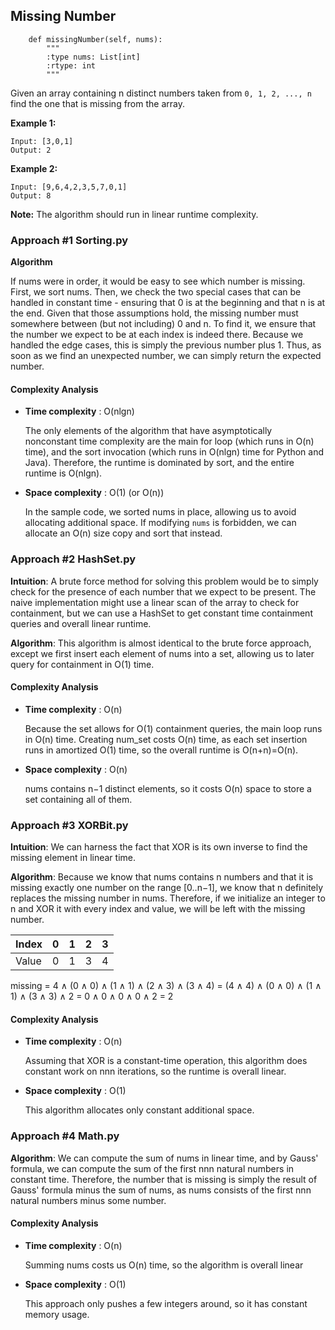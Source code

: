 ## Missing Number

```{python}
    def missingNumber(self, nums):
        """
        :type nums: List[int]
        :rtype: int
        """
```

Given an array containing n distinct numbers taken from ```0, 1, 2, ..., n``` find the one that is missing from the array.

**Example 1:**
```
Input: [3,0,1]
Output: 2
```
**Example 2:**
```
Input: [9,6,4,2,3,5,7,0,1]
Output: 8
```
**Note:** The algorithm should run in linear runtime complexity.

### Approach #1 Sorting.py

**Algorithm**

If nums were in order, it would be easy to see which number is missing. First, we sort nums. Then, we check the two special cases that can be handled in constant time - ensuring that 0 is at the beginning and that n is at the end. Given that those assumptions hold, the missing number must somewhere between (but not including) 0 and n. To find it, we ensure that the number we expect to be at each index is indeed there. Because we handled the edge cases, this is simply the previous number plus 1. Thus, as soon as we find an unexpected number, we can simply return the expected number.

#### Complexity Analysis

* **Time complexity** : O(nlgn)

    The only elements of the algorithm that have asymptotically nonconstant time complexity are the main for loop (which runs in O(n) time), and the sort invocation (which runs in O(nlgn) time for Python and Java). Therefore, the runtime is dominated by sort, and the entire runtime is O(nlgn).

* **Space complexity** : O(1) (or O(n))

    In the sample code, we sorted nums in place, allowing us to avoid allocating additional space. If modifying ```nums``` is forbidden, we can allocate an O(n) size copy and sort that instead.
     
### Approach #2 HashSet.py

**Intuition**: A brute force method for solving this problem would be to simply check for the presence of each number that we expect to be present. The naive implementation might use a linear scan of the array to check for containment, but we can use a HashSet to get constant time containment queries and overall linear runtime.

**Algorithm**: This algorithm is almost identical to the brute force approach, except we first insert each element of nums into a set, allowing us to later query for containment in O(1) time.    

#### Complexity Analysis

* **Time complexity** : O(n)

    Because the set allows for O(1) containment queries, the main loop runs in O(n) time. Creating num_set costs O(n) time, as each set insertion runs in amortized O(1) time, so the overall runtime is O(n+n)=O(n).
    
* **Space complexity** : O(n)

    nums contains n−1 distinct elements, so it costs O(n) space to store a set containing all of them.
    
### Approach #3 XORBit.py

**Intuition**: We can harness the fact that XOR is its own inverse to find the missing element in linear time.

**Algorithm**: Because we know that nums contains n numbers and that it is missing exactly one number on the range [0..n−1], we know that n definitely replaces the missing number in nums. Therefore, if we initialize an integer to n and XOR it with every index and value, we will be left with the missing number. 

|Index|   0|   1|   2|   3|
|---|---|---|---|---|
|Value|   0|   1|   3|   4|

missing = 4 ∧ (0 ∧ 0) ∧ (1 ∧ 1) ∧ (2 ∧ 3) ∧ (3 ∧ 4)
        = (4 ∧ 4) ∧ (0 ∧ 0) ∧ (1 ∧ 1) ∧ (3 ∧ 3) ∧ 2
        = 0 ∧ 0 ∧ 0 ∧ 0 ∧ 2
        = 2 
        
#### Complexity Analysis

* **Time complexity** : O(n)

    Assuming that XOR is a constant-time operation, this algorithm does constant work on nnn iterations, so the runtime is overall linear.

* **Space complexity** : O(1)

    This algorithm allocates only constant additional space.
        
### Approach #4 Math.py

**Algorithm**: We can compute the sum of nums in linear time, and by Gauss' formula, we can compute the sum of the first nnn natural numbers in constant time. Therefore, the number that is missing is simply the result of Gauss' formula minus the sum of nums, as nums consists of the first nnn natural numbers minus some number.

#### Complexity Analysis

* **Time complexity** : O(n)

    Summing nums costs us O(n) time, so the algorithm is overall linear

* **Space complexity** : O(1)

    This approach only pushes a few integers around, so it has constant memory usage.
